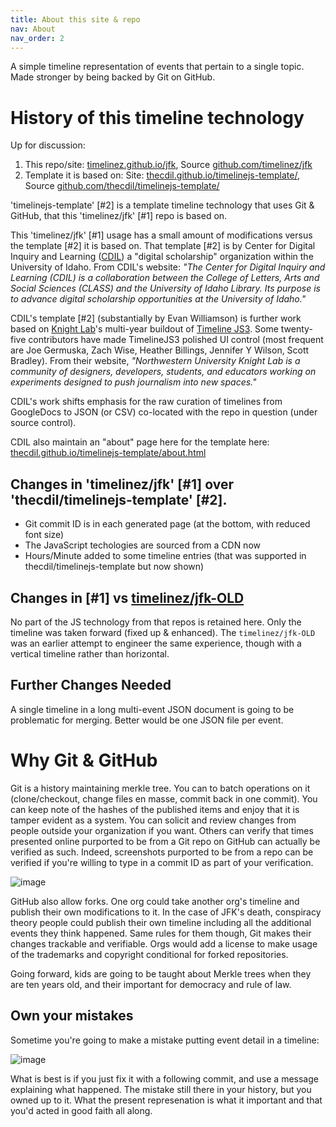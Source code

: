 ```yaml
---
title: About this site & repo
nav: About
nav_order: 2
---
```


A simple timeline representation of events that pertain to a single topic. Made stronger by being backed by Git on GitHub.

# History of this timeline technology

Up for discussion:

1. This repo/site: [timelinez.github.io/jfk](https://timelinez.github.io/jfk/), Source [github.com/timelinez/jfk](https://github.com/timelinez/jfk/)
2. Template it is based on: Site: [thecdil.github.io/timelinejs-template/](https://thecdil.github.io/timelinejs-template/), Source [github.com/thecdil/timelinejs-template/](https://github.com/thecdil/timelinejs-template/) 

'timelinejs-template' [#2] is a template timeline technology that uses Git & GitHub, that this 'timelinez/jfk' [#1] repo is based on.

This 'timelinez/jfk' [#1] usage has a small amount of modifications versus the template [#2] it is based on. That template [#2] is by Center for Digital Inquiry and Learning ([CDIL](https://cdil.lib.uidaho.edu/)) a "digital scholarship" organization within the University of Idaho. From CDIL's website: *"The Center for Digital Inquiry and Learning (CDIL) is a collaboration between the College of Letters, Arts and Social Sciences (CLASS) and the University of Idaho Library. Its purpose is to advance digital scholarship opportunities at the University of Idaho."*

CDIL's template [#2] (substantially by Evan Williamson) is further work based on [Knight Lab](https://knightlab.northwestern.edu/)'s multi-year buildout of [Timeline JS3](https://github.com/NUKnightLab/TimelineJS3). Some twenty-five contributors have made TimelineJS3 polished UI control (most frequent are Joe Germuska, Zach Wise, Heather Billings, Jennifer Y Wilson, Scott Bradley). From their website, *"Northwestern University Knight Lab is a community of designers, developers, students, and educators working on experiments designed to push journalism into new spaces."*

CDIL's work shifts emphasis for the raw curation of timelines from GoogleDocs to JSON (or CSV) co-located with the repo in question (under source control).

CDIL also maintain an "about" page here for the template here: [thecdil.github.io/timelinejs-template/about.html](https://thecdil.github.io/timelinejs-template/about.html)

## Changes in 'timelinez/jfk' [#1] over 'thecdil/timelinejs-template' [#2]. 

* Git commit ID is in each generated page (at the bottom, with reduced font size)
* The JavaScript techologies are sourced from a CDN now
* Hours/Minute added to some timeline entries (that was supported in thecdil/timelinejs-template but now shown)

## Changes in [#1] vs [timelinez/jfk-OLD](https://github.com/timelinez/jfk-OLD)

No part of the JS technology from that repos is retained here. Only the timeline was taken forward (fixed up & enhanced). The `timelinez/jfk-OLD` was an earlier attempt to engineer the same experience, though with a vertical timeline rather than horizontal.

## Further Changes Needed

A single timeline in a long multi-event JSON document is going to be problematic for merging. Better would be one JSON file per event.

# Why Git & GitHub

Git is a history maintaining merkle tree. You can to batch operations on it (clone/checkout, change files en masse, commit back in one commit). You can keep note of the hashes of the published items and enjoy that it is tamper evident as a system. You can solicit and review changes from people outside your organization if you want. Others can verify that times presented online purported to be from a Git repo on GitHub can actually be verified as such. Indeed, screenshots purported to be from a repo can be verified if you're willing to type in a commit ID as part of your verification.

![image](https://user-images.githubusercontent.com/82182/100543326-554b5800-3247-11eb-83ef-151222d2a476.png)
 
 GitHub also allow forks. One org could take another org's timeline and publish their own modifications to it. In the case of JFK's death, conspiracy theory people could publish their own timeline including all the additional events they think happened. Same rules for them though, Git makes their changes trackable and verifiable.  Orgs would add a license to make usage of the trademarks and copyright conditional for forked repositories.
 
 Going forward, kids are going to be taught about Merkle trees when they are ten years old, and their important for democracy and rule of law.
 
## Own your mistakes

Sometime you're going to make a mistake putting event detail in a timeline:
 
![image](https://user-images.githubusercontent.com/82182/100543158-65af0300-3246-11eb-97f2-52502c304929.png)

What is best is if you just fix it with a following commit, and use a message explaining what happened. The mistake still there in your history, but you owned up to it. What the present represenation is what it important and that you'd acted in good faith all along.
